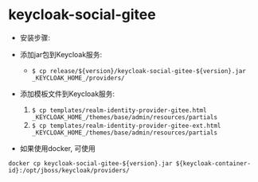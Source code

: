 # keycloak-social-gitee

* 安装步骤:
* 添加jar包到Keycloak服务:
  * `$ cp release/${version}/keycloak-social-gitee-${version}.jar _KEYCLOAK_HOME_/providers/`

* 添加模板文件到Keycloak服务:
  1. `$ cp templates/realm-identity-provider-gitee.html _KEYCLOAK_HOME_/themes/base/admin/resources/partials`
  1. `$ cp templates/realm-identity-provider-gitee-ext.html _KEYCLOAK_HOME_/themes/base/admin/resources/partials`

* 如果使用docker, 可使用
```
docker cp keycloak-social-gitee-${version}.jar ${keycloak-container-id}:/opt/jboss/keycloak/providers/
```
  
